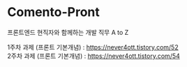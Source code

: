 # Comento-Pront
프론트엔드 현직자와 함께하는 개발 직무 A to Z

1주차 과제 (프론트 기본개념) : https://never4ott.tistory.com/52 <br/>
2주차 과제 (프론트 기본개념) : https://never4ott.tistory.com/54
